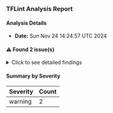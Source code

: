 ### TFLint Analysis Report
#### Analysis Details
- **Date:** Sun Nov 24 14:24:57 UTC 2024

#### :warning: Found 2 issue(s)

<details><summary>Click to see detailed findings</summary>
| Severity | Rule | File | Line | Message |
|----------|------|------|------|---------|
| warning | terraform_required_version | main.tf | 1 | terraform "required_version" attribute is required |
| warning | terraform_required_providers | main.tf | 19 | Missing version constraint for provider "aws" in `required_providers` |
</details>

#### Summary by Severity
| Severity | Count |
|----------|-------|
| warning | 2 |
